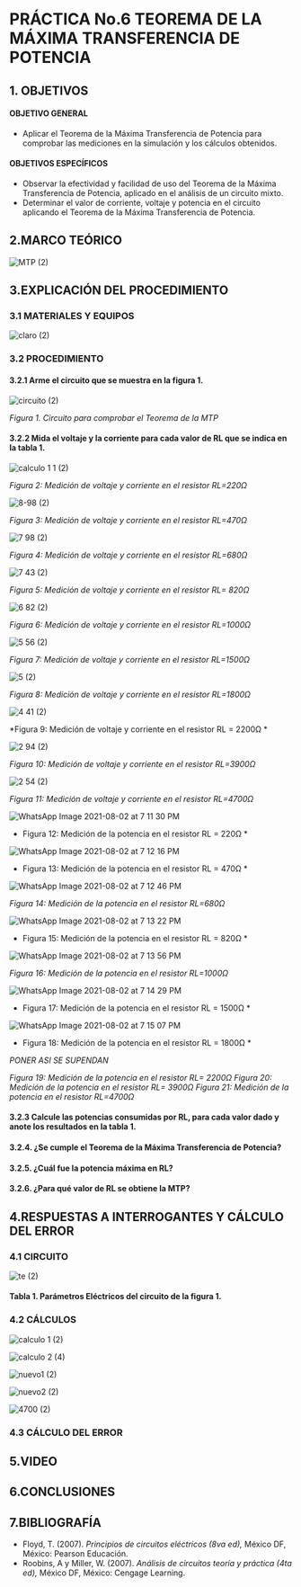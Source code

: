 # PRÁCTICA No.6 TEOREMA DE LA MÁXIMA TRANSFERENCIA DE POTENCIA
##  1. OBJETIVOS
####  OBJETIVO GENERAL
- Aplicar el Teorema de la Máxima Transferencia de Potencia para comprobar las mediciones en la simulación y los cálculos obtenidos.
#### OBJETIVOS ESPECÍFICOS
- Observar la efectividad y facilidad de uso del Teorema de la Máxima Transferencia de Potencia, aplicado en el análisis de un circuito mixto.
- Determinar el valor de corriente, voltaje y potencia en el circuito aplicando el Teorema de la Máxima Transferencia de Potencia.
## 2.MARCO TEÓRICO

![MTP (2)](https://user-images.githubusercontent.com/84431598/127793985-1db377dc-98d0-42fb-9894-d27e76d1711b.png)

## 3.EXPLICACIÓN DEL PROCEDIMIENTO
### 3.1 MATERIALES Y EQUIPOS

![claro (2)](https://user-images.githubusercontent.com/84431598/127760803-906a398d-636e-45a6-ad85-36b5a3c23ff3.png)

### 3.2 PROCEDIMIENTO
#### 3.2.1 Arme el circuito que se muestra en la figura 1.
  
![circuito (2)](https://user-images.githubusercontent.com/84431598/127786678-2e0fd96b-de82-4163-9b54-16833552ec64.png)
  
*Figura 1. Circuito  para comprobar el Teorema de la MTP*

#### 3.2.2 Mida el voltaje y la corriente para cada valor de RL que se indica en la tabla 1.

![calculo 1 1 (2)](https://user-images.githubusercontent.com/84431598/127786703-0d5877bd-cffc-4d96-97b5-9c908e9619a9.png)

*Figura 2: Medición de voltaje y corriente en el  resistor RL=220Ω*

![8-98 (2)](https://user-images.githubusercontent.com/84431598/127786708-d0d1c9f6-c8eb-4680-8d11-37efc104015b.png)

*Figura 3: Medición de voltaje y corriente en el resistor RL=470Ω*

![7 98 (2)](https://user-images.githubusercontent.com/84431598/127787687-54893720-2fff-4cdc-802c-3ff75bb84698.png)

*Figura 4: Medición de voltaje y corriente en el resistor RL=680Ω*

![7 43 (2)](https://user-images.githubusercontent.com/84431598/127786800-b59e9737-05cd-4ec2-85e2-62a4facae844.png)

*Figura 5: Medición de voltaje y corriente en el resistor RL= 820Ω*

![6 82 (2)](https://user-images.githubusercontent.com/84431598/127786830-9cee13c1-d232-4e43-952e-2f2db05470d1.png)

*Figura 6: Medición de voltaje y corriente en el resistor RL=1000Ω*

![5 56 (2)](https://user-images.githubusercontent.com/84431598/127786876-46eecb81-95c7-47b9-afe6-3e8e5d25405c.png)

*Figura 7: Medición de voltaje y corriente en el resistor RL=1500Ω*

![5 (2)](https://user-images.githubusercontent.com/84431598/127787634-33eefb99-e11f-4f24-b417-e54fa288a06c.png)

*Figura 8: Medición de voltaje y corriente en el resistor RL=1800Ω*

![4 41 (2)](https://user-images.githubusercontent.com/84431598/127787603-5ff7335a-fbd4-41f6-8308-9e6149eaf6df.png)

*Figura 9: Medición de voltaje y corriente en el resistor RL = 2200Ω *

![2 94 (2)](https://user-images.githubusercontent.com/84431598/127787579-dcef2a13-dcf4-4679-b491-eab78fcb9704.png)

*Figura 10: Medición de voltaje y corriente en el resistor RL=3900Ω*

![2 54 (2)](https://user-images.githubusercontent.com/84431598/127787558-ff7db4b3-9104-4139-961f-0e483a7df9e8.png)

*Figura 11: Medición de voltaje y corriente en el resistor RL=4700Ω*

![WhatsApp Image 2021-08-02 at 7 11 30 PM](https://user-images.githubusercontent.com/84431598/127940328-b00124b1-2971-4615-87bd-213e20e46a9d.jpeg)

* Figura 12: Medición de la potencia en el resistor RL = 220Ω *

![WhatsApp Image 2021-08-02 at 7 12 16 PM](https://user-images.githubusercontent.com/84431598/127940572-5683683e-a037-4781-a6a2-ffa4e2bb185a.jpeg)

* Figura 13: Medición de la potencia en el resistor RL = 470Ω *

![WhatsApp Image 2021-08-02 at 7 12 46 PM](https://user-images.githubusercontent.com/84431598/127940637-6dd5f0ba-28ac-4464-be2e-bfd261aea23d.jpeg)

*Figura 14: Medición de la potencia en el resistor RL=680Ω*

![WhatsApp Image 2021-08-02 at 7 13 22 PM](https://user-images.githubusercontent.com/84431598/127940671-8d73da63-ad3d-42a6-b3e0-92013fa67c48.jpeg)

* Figura 15: Medición de la potencia en el resistor RL = 820Ω *

![WhatsApp Image 2021-08-02 at 7 13 56 PM](https://user-images.githubusercontent.com/84431598/127940707-b4913ac3-d74f-438f-b255-d908ff952345.jpeg)

*Figura 16: Medición de la potencia en el resistor RL=1000Ω*

![WhatsApp Image 2021-08-02 at 7 14 29 PM](https://user-images.githubusercontent.com/84431598/127940746-96e6bd37-b8dc-4d37-9c4e-0b3ef74af134.jpeg)

* Figura 17: Medición de la potencia en el resistor RL = 1500Ω *

![WhatsApp Image 2021-08-02 at 7 15 07 PM](https://user-images.githubusercontent.com/84431598/127940782-f6f319ae-9da2-4fd4-baac-e87623e9ec14.jpeg)

* Figura 18: Medición de la potencia en el resistor RL = 1800Ω *

*PONER ASI SE SUPENDAN*

*Figura 19: Medición de la potencia en el resistor RL= 2200Ω*
*Figura 20: Medición de la potencia  en el resistor RL= 3900Ω*
*Figura 21: Medición de la potencia en el resistor RL=4700Ω*

#### 3.2.3 Calcule las potencias consumidas por RL, para cada valor dado y anote los resultados en la tabla 1.


#### 3.2.4. ¿Se cumple el Teorema de la Máxima Transferencia de Potencia?
#### 3.2.5. ¿Cuál fue la potencia máxima en RL?
#### 3.2.6. ¿Para qué valor de RL se obtiene la MTP?
## 4.RESPUESTAS A INTERROGANTES Y CÁLCULO DEL ERROR
### 4.1 CIRCUITO

![te (2)](https://user-images.githubusercontent.com/84431598/127760933-97bbab54-8d4b-43a0-b204-af152c4df0c9.png)

#### Tabla 1. Parámetros Eléctricos del circuito de la figura 1.



### 4.2 CÁLCULOS

![calculo 1 (2)](https://user-images.githubusercontent.com/84431598/127760211-e449017c-befb-4e75-a4dc-4ee46e847891.png)

![calculo 2 (4)](https://user-images.githubusercontent.com/84431598/127760226-89dbde5f-7ed7-481f-8e2d-b5b60fe4d0b6.png)

![nuevo1 (2)](https://user-images.githubusercontent.com/84431598/127939458-4238899b-9668-4fbc-856e-fdaff06f4423.png)

![nuevo2 (2)](https://user-images.githubusercontent.com/84431598/127939523-cc2e7fe6-c30b-4319-8012-d8372da21220.png)

![4700 (2)](https://user-images.githubusercontent.com/84431598/127760277-4135f967-464b-45ad-8b82-f8bd66d03ab5.png)

### 4.3 CÁLCULO DEL ERROR
## 5.VIDEO
## 6.CONCLUSIONES
## 7.BIBLIOGRAFÍA
- Floyd, T. (2007). *Principios de circuitos eléctricos (8va ed),* México DF, México: Pearson Educación.
- Roobins, A y Miller, W. (2007). *Análisis de circuitos teoría y práctica (4ta ed),* México DF, México: Cengage Learning.
